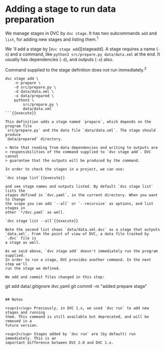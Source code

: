 # Adding a stage to run data preparation

We manage stages in DVC by `dvc stage`. It has two subcommands
`add` and `list`, for adding new stages and listing
them.<sup>1</sup>

We 'll add a stage by [`dvc stage add`][stageadd]. A stage requires a name
(`-n`) and a command, like `python3 src/prepare.py data/data.xml` at the end.
It usually has dependencies (`-d`), and outputs (`-o`) also.

Command supplied to the stage definition does not run immediately.<sup>2</sup>

```
dvc stage add \
    -n prepare \
    -d src/prepare.py \
    -d data/data.xml \
    -o data/prepared \
    python3 \
        src/prepare.py \
        data/data.xml
```{{execute}}

This definition adds a stage named `prepare`, which depends on the program file
`src/prepare.py` and the data file `data/data.xml`. The stage should produce
`data/prepared` directory. 

> Note that reading from data dependencies and writing to outputs are
> responsibilities of the command supplied to `dvc stage add`. DVC cannot
> guarantee that the outputs will be produced by the command. 

In order to check the stages in a project, we can use: 

`dvc stage list`{{execute}}

and see stage names and outputs listed. By default `dvc stage list` lists the
stages defined in `dvc.yaml`, in the current directory. When you want to change
the scope you can add `--all` or `--recursive` as options, and list stages in
other `*/dvc.yaml` as well. 

`dvc stage list --all`{{execute}}

Note the second list shows `data/data.xml.dvc` as a stage that outputs
`data.xml`. From the point of view of DVC, a data file tracked by `.dvc` file is
a stage as well. 

As we said above, `dvc stage add` doesn't immediately run the program supplied.
In order to run a stage, DVC provides another command. In the next step we'll
run the stage we defined. 

We add and commit files changed in this step:

```
git add data/.gitignore dvc.yaml 
git commit -m "added prepare stage"
```{{execute}}

## Notes

<sup>1</sup> Previously, in DVC 1.x, we used `dvc run` to add new stages and running
them. This command is still available but deprecated, and will be removed in a
future version. 

<sup>2</sup> Stages added by `dvc run` are (by default) run immediately. This is an
important difference between DVC 2.0 and DVC 1.x.

